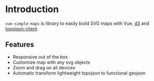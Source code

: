 # Introduction

`vue-simple-maps` is library to easily build SVG maps with Vue, [d3](https://github.com/d3/d3) and [topojson-client](https://github.com/topojson/topojson-client).

<Demo componentName="examples-zoom-and-drag" />

## Features

* Responsive out of the box
* Customize map with any svg objects
* Zoom and drag on all devices
* Automatic transform lightweight topojson to functional geojson

